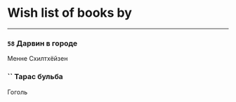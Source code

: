 # Wish list of books by [](https://plus.google.com/u/0/118248226132797004598/)
---

### `58` Дарвин в городе
Менне Схилтхёйзен

### `` Тарас бульба
Гоголь

